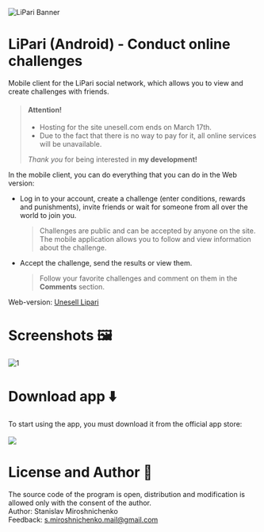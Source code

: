 ![LiPari Banner](https://unesell.com/assets/img/software/lipari_main_screen.jpg#gh-light-mode-only)

# LiPari (Android) - Conduct online challenges
Mobile client for the LiPari social network, which allows you to view and create challenges with friends.

> #### Attention!
>
> - Hosting for the site unesell.com ends on March 17th.
> - Due to the fact that there is no way to pay for it, all online services will be unavailable.
> 
>  *Thank you* for being interested in **my development!**

In the mobile client, you can do everything that you can do in the Web version:

- Log in to your account, create a challenge (enter conditions, rewards and punishments), invite friends or wait for someone from all over the world to join you.
	> Challenges are public and can be accepted by anyone on the site. The mobile application allows you to follow and view information about the challenge.

- Accept the challenge, send the results or view them.
	> Follow your favorite challenges and comment on them in the **Comments** section.

Web-version: [Unesell Lipari](https://unesell.com/app/lipari/)

# Screenshots 🖼️

<img src="https://unesell.com/assets/img/software/lipari_sub_screen.jpg" alt="1" border="0">

# Download app ⬇️
To start using the app, you must download it from the official app store:<br><br>
<a href="https://play.google.com/store/apps/details?id=com.unesell.lipari"><img src="https://lh3.googleusercontent.com/q1k2l5CwMV31JdDXcpN4Ey7O43PxnjAuZBTmcHEwQxVuv_2wCE2gAAQMWxwNUC2FYEOnYgFPOpw6kmHJWuEGeIBLTj9CuxcOEeU8UXyzWJq4NJM3lg=s0"></a>

# License and Author 🪪
The source code of the program is open, distribution and modification is allowed only with the consent of the author.<br>
Author: Stanislav Miroshnichenko <br>
Feedback: s.miroshnichenko.mail@gmail.com<br>
